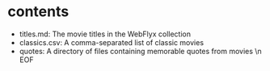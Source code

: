 # contents
* titles.md: The movie titles in the WebFlyx collection
* classics.csv: A comma-separated list of classic movies
* quotes: A directory of files containing memorable quotes from movies \n EOF
